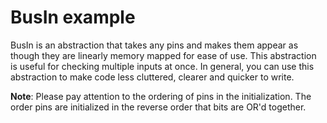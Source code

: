 # BusIn example

BusIn is an abstraction that takes any pins and makes them appear as though they are linearly memory mapped for ease of use. This abstraction is useful for checking multiple inputs at once. In general, you can use this abstraction to make code less cluttered, clearer and quicker to write.  

**Note**: Please pay attention to the ordering of pins in the initialization. The order pins are initialized in the reverse order that bits are OR'd together.
